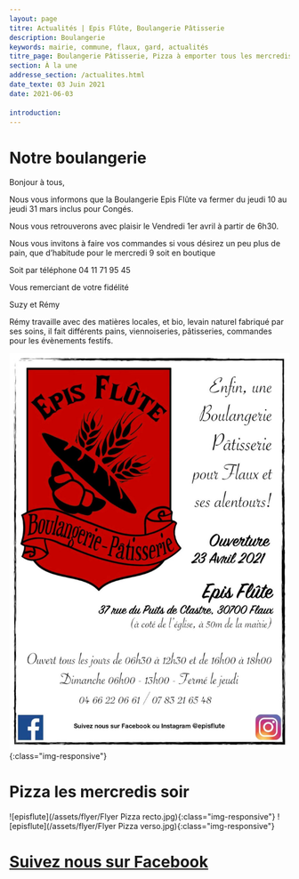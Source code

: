 ```yaml
---
layout: page
titre: Actualités | Epis Flûte, Boulangerie Pâtisserie
description: Boulangerie
keywords: mairie, commune, flaux, gard, actualités
titre_page: Boulangerie Pâtisserie, Pizza à emporter tous les mercredis soir
section: À la une
addresse_section: /actualites.html
date_texte: 03 Juin 2021
date: 2021-06-03

introduction: 
---
```


# Notre boulangerie <br>

Bonjour à tous,<br>

Nous vous informons que la Boulangerie Epis Flûte va fermer du jeudi 10 au jeudi 31 mars inclus pour Congés.<br>

Nous vous retrouverons avec plaisir le Vendredi 1er avril à partir de 6h30.<br>

Nous vous invitons à faire vos commandes si vous désirez un peu plus de pain, que d’habitude pour le mercredi 9 soit en boutique<br>

Soit par téléphone 04 11 71 95 45<br>

Vous remerciant de votre fidélité<br>

Suzy et Rémy<br>


Rémy travaille avec des matières locales, et bio, levain naturel fabriqué par ses soins, il fait différents pains, viennoiseries, pâtisseries, commandes pour les évènements festifs.<br>


![episflute](/assets/illustrations/episfluteflyer.jpg){:class="img-responsive"}

# Pizza les mercredis soir <br>

![episflute](/assets/flyer/Flyer Pizza recto.jpg){:class="img-responsive"}
![episflute](/assets/flyer/Flyer Pizza verso.jpg){:class="img-responsive"}

# [Suivez nous sur Facebook](https://www.facebook.com/EpisFlute/)
